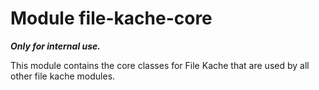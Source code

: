 # Module file-kache-core

***Only for internal use.***

This module contains the core classes for File Kache that are used by all other file kache modules.